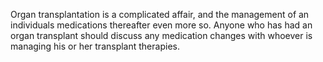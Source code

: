Organ transplantation is a complicated affair, and the management of an individuals medications thereafter even more so. Anyone who has had an organ transplant should discuss any medication changes with whoever is managing his or her transplant therapies.
